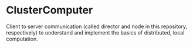 # ClusterComputer
Client to server communication (called director and node in this repository, respectively) to understand and implement the basics of distributed, local computation.
